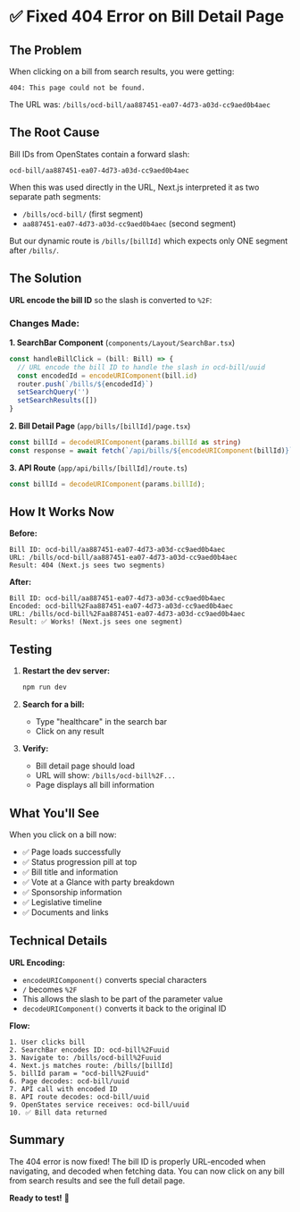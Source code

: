 # ✅ Fixed 404 Error on Bill Detail Page

## The Problem

When clicking on a bill from search results, you were getting:
```
404: This page could not be found.
```

The URL was: `/bills/ocd-bill/aa887451-ea07-4d73-a03d-cc9aed0b4aec`

## The Root Cause

Bill IDs from OpenStates contain a forward slash:
```
ocd-bill/aa887451-ea07-4d73-a03d-cc9aed0b4aec
```

When this was used directly in the URL, Next.js interpreted it as two separate path segments:
- `/bills/ocd-bill/` (first segment)
- `aa887451-ea07-4d73-a03d-cc9aed0b4aec` (second segment)

But our dynamic route is `/bills/[billId]` which expects only ONE segment after `/bills/`.

## The Solution

**URL encode the bill ID** so the slash is converted to `%2F`:

### Changes Made:

**1. SearchBar Component** (`components/Layout/SearchBar.tsx`)
```typescript
const handleBillClick = (bill: Bill) => {
  // URL encode the bill ID to handle the slash in ocd-bill/uuid
  const encodedId = encodeURIComponent(bill.id)
  router.push(`/bills/${encodedId}`)
  setSearchQuery('')
  setSearchResults([])
}
```

**2. Bill Detail Page** (`app/bills/[billId]/page.tsx`)
```typescript
const billId = decodeURIComponent(params.billId as string)
const response = await fetch(`/api/bills/${encodeURIComponent(billId)}`)
```

**3. API Route** (`app/api/bills/[billId]/route.ts`)
```typescript
const billId = decodeURIComponent(params.billId);
```

## How It Works Now

**Before:**
```
Bill ID: ocd-bill/aa887451-ea07-4d73-a03d-cc9aed0b4aec
URL: /bills/ocd-bill/aa887451-ea07-4d73-a03d-cc9aed0b4aec
Result: 404 (Next.js sees two segments)
```

**After:**
```
Bill ID: ocd-bill/aa887451-ea07-4d73-a03d-cc9aed0b4aec
Encoded: ocd-bill%2Faa887451-ea07-4d73-a03d-cc9aed0b4aec
URL: /bills/ocd-bill%2Faa887451-ea07-4d73-a03d-cc9aed0b4aec
Result: ✅ Works! (Next.js sees one segment)
```

## Testing

1. **Restart the dev server:**
   ```bash
   npm run dev
   ```

2. **Search for a bill:**
   - Type "healthcare" in the search bar
   - Click on any result

3. **Verify:**
   - Bill detail page should load
   - URL will show: `/bills/ocd-bill%2F...`
   - Page displays all bill information

## What You'll See

When you click on a bill now:
- ✅ Page loads successfully
- ✅ Status progression pill at top
- ✅ Bill title and information
- ✅ Vote at a Glance with party breakdown
- ✅ Sponsorship information
- ✅ Legislative timeline
- ✅ Documents and links

## Technical Details

**URL Encoding:**
- `encodeURIComponent()` converts special characters
- `/` becomes `%2F`
- This allows the slash to be part of the parameter value
- `decodeURIComponent()` converts it back to the original ID

**Flow:**
```
1. User clicks bill
2. SearchBar encodes ID: ocd-bill%2Fuuid
3. Navigate to: /bills/ocd-bill%2Fuuid
4. Next.js matches route: /bills/[billId]
5. billId param = "ocd-bill%2Fuuid"
6. Page decodes: ocd-bill/uuid
7. API call with encoded ID
8. API route decodes: ocd-bill/uuid
9. OpenStates service receives: ocd-bill/uuid
10. ✅ Bill data returned
```

## Summary

The 404 error is now fixed! The bill ID is properly URL-encoded when navigating, and decoded when fetching data. You can now click on any bill from search results and see the full detail page.

**Ready to test!** 🚀
